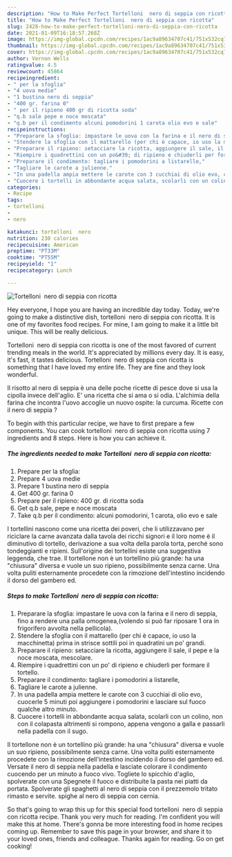 ```yaml
---
description: "How to Make Perfect Tortelloni  nero di seppia con ricotta"
title: "How to Make Perfect Tortelloni  nero di seppia con ricotta"
slug: 2428-how-to-make-perfect-tortelloni-nero-di-seppia-con-ricotta
date: 2021-01-09T16:18:57.268Z
image: https://img-global.cpcdn.com/recipes/1ac9a89634707c41/751x532cq70/tortelloni-nero-di-seppia-con-ricotta-recipe-main-photo.jpg
thumbnail: https://img-global.cpcdn.com/recipes/1ac9a89634707c41/751x532cq70/tortelloni-nero-di-seppia-con-ricotta-recipe-main-photo.jpg
cover: https://img-global.cpcdn.com/recipes/1ac9a89634707c41/751x532cq70/tortelloni-nero-di-seppia-con-ricotta-recipe-main-photo.jpg
author: Vernon Wells
ratingvalue: 4.5
reviewcount: 45864
recipeingredient:
- " per la sfoglia"
- "4 uova medie"
- "1 bustina nero di seppia"
- "400 gr. farina 0"
- " per il ripieno 400 gr di ricotta soda"
- "q.b sale pepe e noce moscata"
- "q.b per il condimento alcuni pomodorini 1 carota olio evo e sale"
recipeinstructions:
- "Preparare la sfoglia: impastare le uova con la farina e il nero di seppia, fino a rendere una palla omogenea,(volendo si può far riposare 1 ora in frigorifero avvolta nella pellicola)."
- "Stendere la sfoglia con il mattarello (per chi è capace, io uso la macchinetta) prima in strisce sottili poi in quadratini un po&#39; grandi."
- "Preparare il ripieno: setacciare la ricotta, aggiungere il sale, il pepe e la noce moscata, mescolare."
- "Riempire i quadrettini con un po&#39; di ripieno e chiuderli per formare il tortello."
- "Preparare il condimento: tagliare i pomodorini a listarelle,"
- "Tagliare le carote a julienne."
- "In una padella ampia mettere le carote con 3 cucchiai di olio evo, cuocerle 5 minuti poi aggiungere i pomodorini e lasciare sul fuoco qualche altro minuto."
- "Cuocere i tortelli in abbondante acqua salata, scolarli con un colino, non con il colapasta altrimenti si rompono, appena vengono a galla e passarli nella padella con il sugo."
categories:
- Recipe
tags:
- tortelloni
- 
- nero

katakunci: tortelloni  nero 
nutrition: 230 calories
recipecuisine: American
preptime: "PT33M"
cooktime: "PT55M"
recipeyield: "1"
recipecategory: Lunch

---
```



![Tortelloni  nero di seppia con ricotta](https://img-global.cpcdn.com/recipes/1ac9a89634707c41/751x532cq70/tortelloni-nero-di-seppia-con-ricotta-recipe-main-photo.jpg)

Hey everyone, I hope you are having an incredible day today. Today, we're going to make a distinctive dish, tortelloni  nero di seppia con ricotta. It is one of my favorites food recipes. For mine, I am going to make it a little bit unique. This will be really delicious.

Tortelloni  nero di seppia con ricotta is one of the most favored of current trending meals in the world. It's appreciated by millions every day. It is easy, it's fast, it tastes delicious. Tortelloni  nero di seppia con ricotta is something that I have loved my entire life. They are fine and they look wonderful.

Il risotto al nero di seppia è una delle poche ricette di pesce dove si usa la cipolla invece dell&#39;aglio. E&#39; una ricetta che si ama o si odia. L&#39;alchimia della farina che incontra l&#39;uovo accoglie un nuovo ospite: la curcuma. Ricette con il nero di seppia ?


To begin with this particular recipe, we have to first prepare a few components. You can cook tortelloni  nero di seppia con ricotta using 7 ingredients and 8 steps. Here is how you can achieve it.

<!--inarticleads1-->

##### The ingredients needed to make Tortelloni  nero di seppia con ricotta:

1. Prepare  per la sfoglia:
1. Prepare 4 uova medie
1. Prepare 1 bustina nero di seppia
1. Get 400 gr. farina 0
1. Prepare  per il ripieno: 400 gr. di ricotta soda
1. Get q.b sale, pepe e noce moscata
1. Take q.b per il condimento: alcuni pomodorini, 1 carota, olio evo e sale


I tortellini nascono come una ricetta dei poveri, che li utilizzavano per riciclare la carne avanzata dalla tavola dei ricchi signori e il loro nome è il diminutivo di tortello, derivazione a sua volta della parola torta, perché sono tondeggianti e ripieni. Sull&#39;origine dei tortellini esiste una suggestiva leggenda, che trae. Il tortellone non è un tortellino più grande: ha una &#34;chiusura&#34; diversa e vuole un suo ripieno, possibilmente senza carne. Una volta puliti esternamente procedete con la rimozione dell&#39;intestino incidendo il dorso del gambero ed. 

<!--inarticleads2-->

##### Steps to make Tortelloni  nero di seppia con ricotta:

1. Preparare la sfoglia: impastare le uova con la farina e il nero di seppia, fino a rendere una palla omogenea,(volendo si può far riposare 1 ora in frigorifero avvolta nella pellicola).
1. Stendere la sfoglia con il mattarello (per chi è capace, io uso la macchinetta) prima in strisce sottili poi in quadratini un po&#39; grandi.
1. Preparare il ripieno: setacciare la ricotta, aggiungere il sale, il pepe e la noce moscata, mescolare.
1. Riempire i quadrettini con un po&#39; di ripieno e chiuderli per formare il tortello.
1. Preparare il condimento: tagliare i pomodorini a listarelle,
1. Tagliare le carote a julienne.
1. In una padella ampia mettere le carote con 3 cucchiai di olio evo, cuocerle 5 minuti poi aggiungere i pomodorini e lasciare sul fuoco qualche altro minuto.
1. Cuocere i tortelli in abbondante acqua salata, scolarli con un colino, non con il colapasta altrimenti si rompono, appena vengono a galla e passarli nella padella con il sugo.


Il tortellone non è un tortellino più grande: ha una &#34;chiusura&#34; diversa e vuole un suo ripieno, possibilmente senza carne. Una volta puliti esternamente procedete con la rimozione dell&#39;intestino incidendo il dorso del gambero ed. Versate il nero di seppia nella padella e lasciate colorare il condimento cuocendo per un minuto a fuoco vivo. Togliete lo spicchio d&#39;aglio, spolverate con una Spegnete il fuoco e distribuite la pasta nei piatti da portata. Spolverate gli spaghetti al nero di seppia con il prezzemolo tritato rimasto e servite. spighe al nero di seppia con cernia. 

So that's going to wrap this up for this special food tortelloni  nero di seppia con ricotta recipe. Thank you very much for reading. I'm confident you will make this at home. There's gonna be more interesting food in home recipes coming up. Remember to save this page in your browser, and share it to your loved ones, friends and colleague. Thanks again for reading. Go on get cooking!
